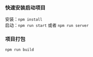 ### 快速安装启动项目
安装：`npm install`    
启动：`npm run start` 或者 `npm run server`


### 项目打包
`npm run build`

